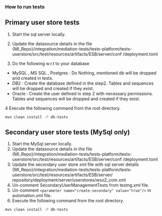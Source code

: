 ### How to run tests ###

## Primary user store tests

1.  Start the sql server locally.

2.  Update the datasource details in the file
    {MI_Repo}/integration/mediation-tests/tests-platform/tests-userstore/src/test/resources/artifacts/ESB/server/conf
    /deployment.toml

3. Do the following w.r.t to your database

- MySQL , MS SQL , Postgres : Do Nothing, mentioned db will be dropped and created in tests.
- DB2 : Create the database defined in the step2. Tables and sequences will be dropped and
  created if they exist.
- Oracle : Create the user defined in step 2 with necessary permissions. Tables and sequences will be dropped and
  created if they exist.

4 Execute the following command from the root directory.
```bash
mvn clean install -P db-tests
```

## Secondary user store tests (MySql only)

1. Start the MySql server locally.
2. Update the datasource details in the file
    {MI_Repo}/integration/mediation-tests/tests-platform/tests-userstore/src/test/resources/artifacts/ESB/server/conf
    /deployment.toml
3. Update the secondary user store xml file with sql server details
    {MI_Repo}/integration/mediation-tests/tests-platform/tests-userstore/src/test/resources/artifacts/ESB/server/
    repository/deployment/server/userstores/wso2_com.xml
4. Un-comment SecondaryUserManagementTests from testng.xml file.
5. Un-comment `<parameter name="create-secondary" value="true"/>` in automation.xml file.
6. Execute the following command from the root directory.
```bash
mvn clean install -P db-tests
```